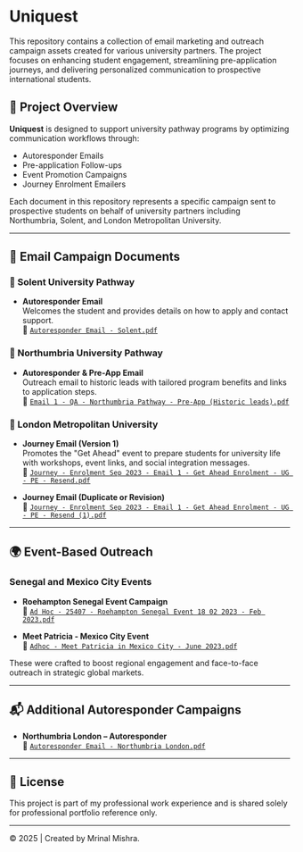 # Uniquest

This repository contains a collection of email marketing and outreach campaign assets created for various university partners. The project focuses on enhancing student engagement, streamlining pre-application journeys, and delivering personalized communication to prospective international students.

## 📂 Project Overview

**Uniquest** is designed to support university pathway programs by optimizing communication workflows through:

- Autoresponder Emails
- Pre-application Follow-ups
- Event Promotion Campaigns
- Journey Enrolment Emailers

Each document in this repository represents a specific campaign sent to prospective students on behalf of university partners including Northumbria, Solent, and London Metropolitan University.

---

## 📧 Email Campaign Documents

### 🔹 Solent University Pathway

- **Autoresponder Email**  
  Welcomes the student and provides details on how to apply and contact support.  
  📄 [`Autoresponder Email - Solent.pdf`](https://github.com/mrinalmishra31/Uniquest/blob/main/Autoresponder%20Email%20-%20Solent.pdf)

### 🔹 Northumbria University Pathway

- **Autoresponder & Pre-App Email**  
  Outreach email to historic leads with tailored program benefits and links to application steps.  
  📄 [`Email 1 - QA - Northumbria Pathway - Pre-App (Historic leads).pdf`](https://github.com/mrinalmishra31/Uniquest/blob/main/Email%201%20-%20QA%20-%20Northumbria%20Pathway%20-%20Pre-App%20(Historic%20leads).pdf)

### 🔹 London Metropolitan University

- **Journey Email (Version 1)**  
  Promotes the "Get Ahead" event to prepare students for university life with workshops, event links, and social integration messages.  
  📄 [`Journey - Enrolment Sep 2023 - Email 1 - Get Ahead Enrolment - UG - PE - Resend.pdf`](https://github.com/mrinalmishra31/Uniquest/blob/main/Journey%20-%20Enrolment%20Sep%202023%20-%20Email%201%20-%20Get%20Ahead%20Enrolment%20-%20UG%20-%20PE%20-%20Resend.pdf)

- **Journey Email (Duplicate or Revision)**  
  📄 [`Journey - Enrolment Sep 2023 - Email 1 - Get Ahead Enrolment - UG - PE - Resend (1).pdf`](https://github.com/mrinalmishra31/Uniquest/blob/main/Journey%20-%20Enrolment%20Sep%202023%20-%20Email%201%20-%20Get%20Ahead%20Enrolment%20-%20UG%20-%20PE%20-%20Resend%20(1).pdf)

---

## 🌍 Event-Based Outreach

### Senegal and Mexico City Events

- **Roehampton Senegal Event Campaign**  
  📄 [`Ad Hoc - 25407 - Roehampton Senegal Event 18 02 2023 - Feb 2023.pdf`](https://github.com/mrinalmishra31/Uniquest/blob/main/Ad%20Hoc%20-%2025407%20-%20Roehampton%20Senegal%20Event%2018%2002%202023%20-%20Feb%202023.pdf)

- **Meet Patricia - Mexico City Event**  
  📄 [`Adhoc - Meet Patricia in Mexico City - June 2023.pdf`](https://github.com/mrinalmishra31/Uniquest/blob/main/Adhoc%20-%20Meet%20Patricia%20in%20Mexico%20City%20-%20June%202023.pdf)

These were crafted to boost regional engagement and face-to-face outreach in strategic global markets.

---

## 📬 Additional Autoresponder Campaigns

- **Northumbria London – Autoresponder**  
  📄 [`Autoresponder Email - Northumbria London.pdf`](https://github.com/mrinalmishra31/Uniquest/blob/main/Autoresponder%20Email%20-%20Northumbria%20London.pdf)

---


## 📢 License

This project is part of my professional work experience and is shared solely for professional portfolio reference only.

---

© 2025 | Created by Mrinal Mishra.
